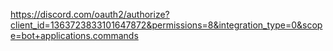 https://discord.com/oauth2/authorize?client_id=1363723833101647872&permissions=8&integration_type=0&scope=bot+applications.commands
